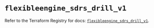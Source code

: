 # `flexibleengine_sdrs_drill_v1`

Refer to the Terraform Registry for docs: [`flexibleengine_sdrs_drill_v1`](https://registry.terraform.io/providers/flexibleenginecloud/flexibleengine/1.46.0/docs/resources/sdrs_drill_v1).
